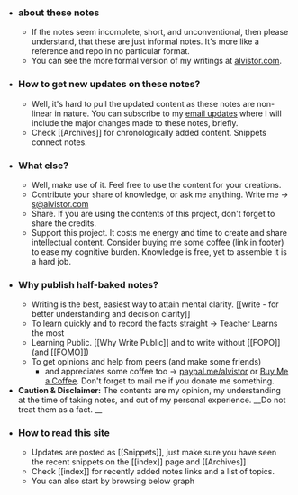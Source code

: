 - ### about these notes
    - If the notes seem incomplete, short, and unconventional, then please understand, that these are just informal notes. It's more like a reference and repo in no particular format.
    - You can see the more formal version of my writings at [alvistor.com](https://alvistor.com).
- ### How to get new updates on these notes?
    - Well, it's hard to pull the updated content as these notes are non-linear in nature.
You can subscribe to my [email updates](https://www.getrevue.co/profile/alvistor) where I will include the major changes made to these notes, briefly.
    - Check [[Archives]] for chronologically added content. Snippets connect notes. 
- ### What else?
    - Well, make use of it. Feel free to use the content for your creations.
    - Contribute your share of knowledge, or ask me anything. Write me -> s@alvistor.com
    - Share. If you are using the contents of this project, don't forget to share the credits.
    - Support this project. It costs me energy and time to create and share intellectual content. Consider buying me some coffee (link in footer) to ease my cognitive burden.
Knowledge is free, yet to assemble it is a hard job. 
- ### Why publish half-baked notes?
    - Writing is the best, easiest way to attain mental clarity. [[write - for better understanding and decision clarity]]
    - To learn quickly and to record the facts straight -> Teacher Learns the most
    - Learning Public. [[Why Write Public]] and to write without [[FOPO]] (and [[FOMO]])
    - To get opinions and help from peers (and make some friends)
        - and appreciates some coffee too -> [paypal.me/alvistor](paypal.me/alvistor) or [Buy Me a Coffee](alvistor.com/go/tips). Don't forget to mail me if you donate me something.
- **Caution & Disclaimer:** The contents are my opinion, my understanding at the time of taking notes, and out of my personal experience. __Do not treat them as a fact. __
- ### How to read this site
    - Updates are posted as [[Snippets]], just make sure you have seen the recent snippets on the [[index]] page and [[Archives]]
    - Check [[index]] for recently added notes links and a list of topics.
    - You can also start by browsing below graph
